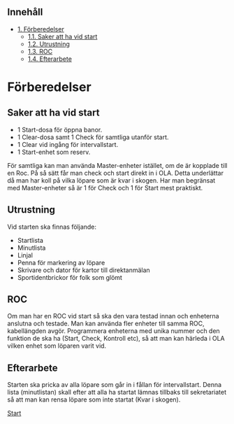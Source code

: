 <div id="table-of-contents">
<h2>Inneh&aring;ll</h2>
<div id="text-table-of-contents">
<ul>
<li><a href="#orgcdf57a1">1. Förberedelser</a>
<ul>
<li><a href="#org82bf680">1.1. Saker att ha vid start</a></li>
<li><a href="#org78de6b8">1.2. Utrustning</a></li>
<li><a href="#org5259c2d">1.3. ROC</a></li>
<li><a href="#orgae6ecc9">1.4. Efterarbete</a></li>
</ul>
</li>
</ul>
</div>
</div>
<div class="OPTIONS">

</div>


<a id="orgcdf57a1"></a>

# Förberedelser


<a id="org82bf680"></a>

## Saker att ha vid start

-   1 Start-dosa för öppna banor.
-   1 Clear-dosa samt 1 Check för samtliga utanför start.
-   1 Clear vid ingång för intervallstart.
-   1 Start-enhet som reserv.

För samtliga kan man använda Master-enheter istället, om de är kopplade till en Roc. På så sätt får man check och start direkt in i OLA. Detta underlättar då man har koll på vilka löpare som är kvar i skogen.
Har man begränsat med Master-enheter så är 1 för Check och 1 för Start mest praktiskt.


<a id="org78de6b8"></a>

## Utrustning

Vid starten ska finnas följande:

-   Startlista
-   Minutlista
-   Linjal
-   Penna för markering av löpare
-   Skrivare och dator för kartor till direktanmälan
-   Sportidentbrickor för folk som glömt


<a id="org5259c2d"></a>

## ROC

Om man har en ROC vid start så ska den vara testad innan och enheterna anslutna och testade. Man kan använda fler enheter till samma ROC, kabellängden avgör.
Programmera enheterna med unika nummer och den funktion de ska ha (Start, Check, Kontroll etc), så att man kan härleda i OLA vilken enhet som löparen varit vid.


<a id="orgae6ecc9"></a>

## Efterarbete

Starten ska pricka av alla löpare som går in i fållan för intervallstart. Denna lista (minutlistan) skall efter att alla ha startat lämnas tillbaks till sekretariatet så att man kan rensa löpare som inte startat (Kvar i skogen).

[Start](./index.md)

